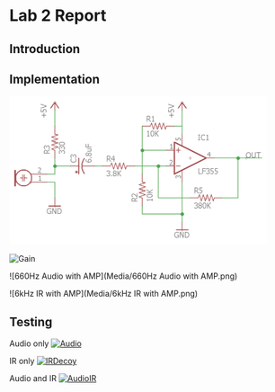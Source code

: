 # Lab 2 Report

## Introduction



## Implementation
![AmpSchematic](Media/AmpSchematic.PNG)


![Gain](Gain.png)


![660Hz Audio with AMP](Media/660Hz Audio with AMP.png)


![6kHz IR with AMP](Media/6kHz IR with AMP.png)

## Testing
Audio only
[![Audio](http://img.youtube.com/vi/_ZcNHMHUNOg/0.jpg)](http://www.youtube.com/watch?v=_ZcNHMHUNOg)

IR only
[![IRDecoy](http://img.youtube.com/vi/bU6DcMbJmxA/0.jpg)](http://www.youtube.com/watch?v=bU6DcMbJmxA)

Audio and IR
[![AudioIR](http://img.youtube.com/vi/3XAn1rwMJDE/0.jpg)](http://www.youtube.com/watch?v=3XAn1rwMJDE)



